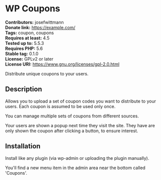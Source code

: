 # WP Coupons #
**Contributors:** josefwittmann  
**Donate link:** https://example.com/  
**Tags:** coupon, coupons  
**Requires at least:** 4.5  
**Tested up to:** 5.5.3  
**Requires PHP:** 5.6  
**Stable tag:** 0.1.0  
**License:** GPLv2 or later  
**License URI:** https://www.gnu.org/licenses/gpl-2.0.html  

Distribute unique coupons to your users.

## Description ##

Allows you to upload a set of coupon codes you want to distribute to your users. Each coupon is assumed to be used only once.

You can manage multiple sets of coupons from different sources.

Your users are shown a popup next time they visit the site. They have are only shown the coupon after clicking a button, to ensure interest.

## Installation ##

Install like any plugin (via wp-admin or uploading the plugin manually).

You'll find a new menu item in the admin area near the bottom called 'Coupons'.
